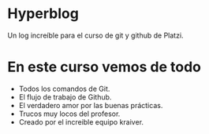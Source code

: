 # Hyperblog
Un log increíble para el curso de git y github de Platzi.

# En este curso vemos de todo
- Todos los comandos de Git.
- El flujo de trabajo de Github.
- El verdadero amor por las buenas prácticas.
- Trucos muy locos del profesor.
- Creado por el increible equipo kraiver.
